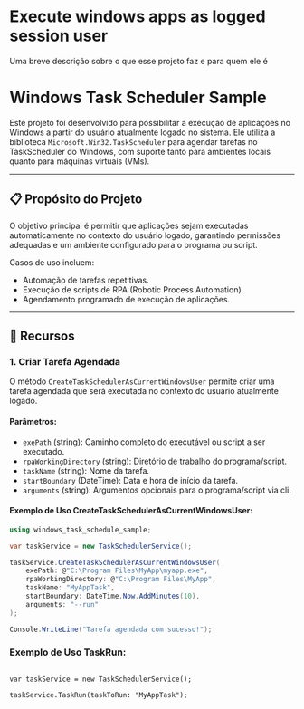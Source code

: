 
# Execute windows apps as logged session user

Uma breve descrição sobre o que esse projeto faz e para quem ele é

# Windows Task Scheduler Sample

Este projeto foi desenvolvido para possibilitar a execução de aplicações no Windows a partir do usuário atualmente logado no sistema. Ele utiliza a biblioteca `Microsoft.Win32.TaskScheduler` para agendar tarefas no TaskScheduler do Windows, com suporte tanto para ambientes locais quanto para máquinas virtuais (VMs).

---

## 📋 Propósito do Projeto

O objetivo principal é permitir que aplicações sejam executadas automaticamente no contexto do usuário logado, garantindo permissões adequadas e um ambiente configurado para o programa ou script. 

Casos de uso incluem:
- Automação de tarefas repetitivas.
- Execução de scripts de RPA (Robotic Process Automation).
- Agendamento programado de execução de aplicações.

---

## 🚀 Recursos

### 1. **Criar Tarefa Agendada**
O método `CreateTaskSchedulerAsCurrentWindowsUser` permite criar uma tarefa agendada que será executada no contexto do usuário atualmente logado.

#### **Parâmetros**:
- `exePath` (string): Caminho completo do executável ou script a ser executado.
- `rpaWorkingDirectory` (string): Diretório de trabalho do programa/script.
- `taskName` (string): Nome da tarefa.
- `startBoundary` (DateTime): Data e hora de início da tarefa.
- `arguments` (string): Argumentos opcionais para o programa/script via cli.

#### **Exemplo de Uso CreateTaskSchedulerAsCurrentWindowsUser**:
```csharp
using windows_task_schedule_sample;

var taskService = new TaskSchedulerService();

taskService.CreateTaskSchedulerAsCurrentWindowsUser(
    exePath: @"C:\Program Files\MyApp\myapp.exe",
    rpaWorkingDirectory: @"C:\Program Files\MyApp",
    taskName: "MyAppTask",
    startBoundary: DateTime.Now.AddMinutes(10),
    arguments: "--run"
);

Console.WriteLine("Tarefa agendada com sucesso!");
```

### **Exemplo de Uso TaskRun**:
```using windows_task_schedule_sample;

var taskService = new TaskSchedulerService();

taskService.TaskRun(taskToRun: "MyAppTask");
```
